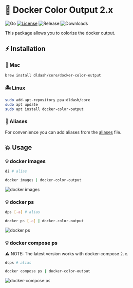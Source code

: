 # 🐳 Docker Color Output 2.x

![Go][1] [![License][2]][3] ![Release][4] ![Downloads][5]

This package allows you to colorize the docker output.

## ⚡️ Installation

### 🍏 Mac

```bash
brew install dldash/core/docker-color-output
```

### 🏝 Linux

```bash
sudo add-apt-repository ppa:dldash/core
sudo apt update
sudo apt install docker-color-output
```

### 🧊 Aliases

For convenience you can add aliases from the [aliases](bash/aliases.sh) file.

## 💥 Usage

### 💡 docker images

```bash
di # alias
```

```bash
docker images | docker-color-output
```

![docker images](https://user-images.githubusercontent.com/5787193/93581956-7ae7f580-f9aa-11ea-8f81-d6922e1ca892.png)

### 💡 docker ps

```bash
dps [-a] # alias
```

```bash
docker ps [-a] | docker-color-output
```

![docker ps](https://user-images.githubusercontent.com/5787193/93581144-69521e00-f9a9-11ea-86bb-c23d7879c689.png)

### 💡 docker compose ps

⚠️ NOTE: The latest version works with docker-compose `2.x`.

```bash
dcps # alias
```

```bash
docker compose ps | docker-color-output
```

![docker-compose ps](https://user-images.githubusercontent.com/5787193/93630916-7267dd00-f9f3-11ea-9521-e69152fa86f1.png)

[1]: https://img.shields.io/github/go-mod/go-version/devemio/docker-color-output
[2]: https://img.shields.io/badge/License-MIT-brightgreen.svg
[3]: https://opensource.org/licenses/MIT
[4]: https://img.shields.io/github/v/release/devemio/docker-color-output
[5]: https://img.shields.io/github/downloads/devemio/docker-color-output/total
